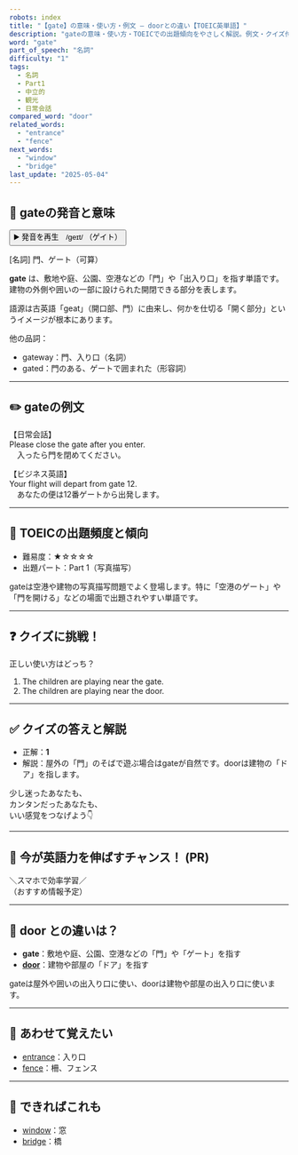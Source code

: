 ```yaml
---
robots: index
title: "【gate】の意味・使い方・例文 ― doorとの違い【TOEIC英単語】"
description: "gateの意味・使い方・TOEICでの出題傾向をやさしく解説。例文・クイズ付きでdoorとの違いもわかりやすく学べます。"
word: "gate"
part_of_speech: "名詞"
difficulty: "1"
tags:
  - 名詞
  - Part1
  - 中立的
  - 観光
  - 日常会話
compared_word: "door"
related_words:
  - "entrance"
  - "fence"
next_words:
  - "window"
  - "bridge"
last_update: "2025-05-04"
---
```


## 🔰 gateの発音と意味

<button class="play-audio" onclick="playTTS('gate')">
  <span class="play-audio-main">
    ▶️ 発音を再生　/geɪt/
  </span>
  <span class="play-audio-sub">
    （ゲイト）
  </span>
</button>

[名詞] 門、ゲート（可算）

**gate** は、敷地や庭、公園、空港などの「門」や「出入り口」を指す単語です。建物の外側や囲いの一部に設けられた開閉できる部分を表します。

語源は古英語「geat」（開口部、門）に由来し、何かを仕切る「開く部分」というイメージが根本にあります。

他の品詞：  
- gateway：門、入り口（名詞）
- gated：門のある、ゲートで囲まれた（形容詞）

---

## ✏️ gateの例文

【日常会話】  
Please close the gate after you enter.  
　入ったら門を閉めてください。

【ビジネス英語】  
Your flight will depart from gate 12.  
　あなたの便は12番ゲートから出発します。

---

## 🎯 TOEICの出題頻度と傾向

- 難易度：★☆☆☆☆
- 出題パート：Part 1（写真描写）

gateは空港や建物の写真描写問題でよく登場します。特に「空港のゲート」や「門を開ける」などの場面で出題されやすい単語です。

---

## ❓ クイズに挑戦！

正しい使い方はどっち？

1. The children are playing near the gate.  
2. The children are playing near the door.

---

## ✅ クイズの答えと解説

- 正解：**1**
- 解説：屋外の「門」のそばで遊ぶ場合はgateが自然です。doorは建物の「ドア」を指します。

少し迷ったあなたも、  
カンタンだったあなたも、  
いい感覚をつなげよう👇️

---

## 🚀 今が英語力を伸ばすチャンス！ (PR)

<div class="info-center">
＼スマホで効率学習／<br>  
（おすすめ情報予定）
</div>

---

## 🤔  door との違いは？

- **gate**：敷地や庭、公園、空港などの「門」や「ゲート」を指す
- **[door](/door)**：建物や部屋の「ドア」を指す

gateは屋外や囲いの出入り口に使い、doorは建物や部屋の出入り口に使います。

---

## 🧩 あわせて覚えたい

- [entrance](/entrance)：入り口
- [fence](/fence)：柵、フェンス

---

## 📖 できればこれも

- [window](/window)：窓
- [bridge](/bridge)：橋

<!-- cvid: aid21_bid05 -->
